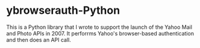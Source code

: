ybrowserauth-Python
===================

This is a Python library that I wrote to support the launch of the Yahoo Mail and Photo APIs in 2007. It perforrms Yahoo's browser-based authentication and then does an API call.


